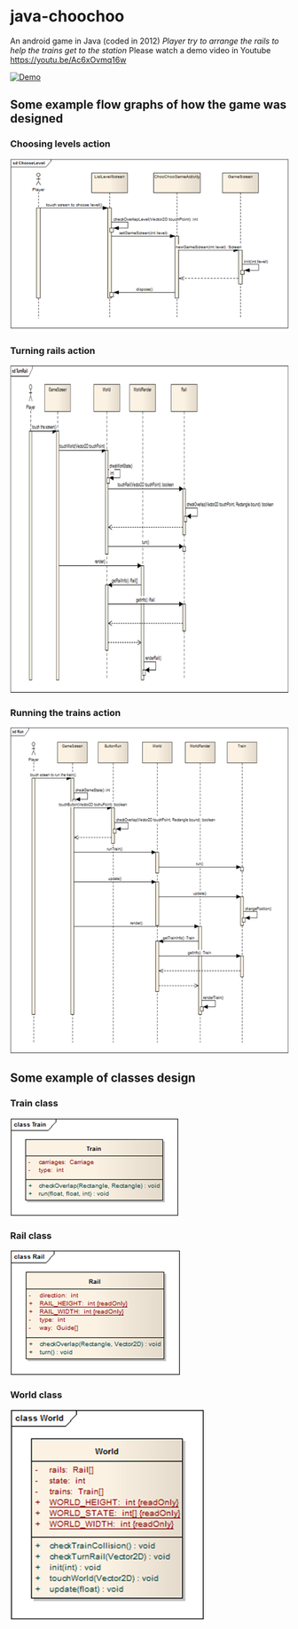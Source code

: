 # java-choochoo
An android game in Java (coded in 2012)
*Player try to arrange the rails to help the trains get to the station*
Please watch a demo video in Youtube https://youtu.be/Ac6xOvmq16w

[![Demo](https://github.com/giangnn-ai/java-choochoo/blob/master/images/demo.gif)](https://youtu.be/Ac6xOvmq16w)
## Some example flow graphs of how the game was designed
### Choosing levels action
![Choose level](https://github.com/giangnn-ai/java-choochoo/blob/master/images/choose_level.png)
### Turning rails action
![Turn rails](https://github.com/giangnn-ai/java-choochoo/blob/master/images/turn_rail.png)
### Running the trains action
![Run trains](https://github.com/giangnn-ai/java-choochoo/blob/master/images/run_train.png)
## Some example of classes design
### Train class
![Train class](https://github.com/giangnn-ai/java-choochoo/blob/master/images/Train.png)
### Rail class
![Rail class](https://github.com/giangnn-ai/java-choochoo/blob/master/images/rail.png)
### World class
![World class](https://github.com/giangnn-ai/java-choochoo/blob/master/images/world.png)
